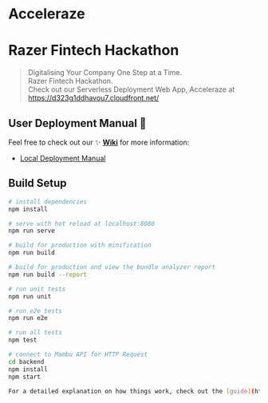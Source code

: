 # Acceleraze
# Razer Fintech Hackathon

> Digitalising Your Company One Step at a Time.  
> Razer Fintech Hackathon.  
> Check out our Serverless Deployment Web App, Acceleraze at https://d323g1ddhavou7.cloudfront.net/

## User Deployment Manual :blue_book:
Feel free to check out our :sparkles: **[Wiki](https://github.com/jordseow/balrog/wiki)** for more information:
  - [Local Deployment Manual](https://github.com/jordseow/balrog/wiki/Local-Deployment-Manual)  

## Build Setup

``` bash
# install dependencies
npm install

# serve with hot reload at localhost:8080
npm run serve

# build for production with minification
npm run build

# build for production and view the bundle analyzer report
npm run build --report

# run unit tests
npm run unit

# run e2e tests
npm run e2e

# run all tests
npm test

# connect to Mambu API for HTTP Request
cd backend
npm install
npm start

For a detailed explanation on how things work, check out the [guide](http://vuejs-templates.github.io/webpack/) and [docs for vue-loader](http://vuejs.github.io/vue-loader).


